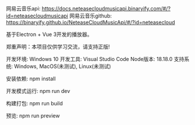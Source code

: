 网易云音乐api: https://docs.neteasecloudmusicapi.binaryify.com/#/?id=neteasecloudmusicapi
网易云音乐github: https://binaryify.github.io/NeteaseCloudMusicApi/#/?id=neteasecloud
    
基于Electron + Vue 3开发的播放器。   

郑重声明：本项目仅供学习交流，请支持正版!
  
开发环境: Windows 10
开发工具: Visual Studio Code
Node版本: 18.18.0
支持系统: Windows, MacOS(未测试), Linux(未测试)
  
安装依赖: npm install
  
开发模式运行: npm run dev
  
构建打包: npm run build    

预览: npm run preview 
  
